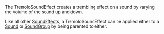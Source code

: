 The TremoloSoundEffect creates a trembling effect on a sound by varying the volume of the sound up and down.

Like all other [SoundEffect](https://developer.roblox.com/en-us/api-reference/class/SoundEffect)s, a TremoloSoundEffect can be applied either to a [Sound](https://developer.roblox.com/en-us/api-reference/class/Sound) or [SoundGroup](https://developer.roblox.com/en-us/api-reference/class/SoundGroup) by being parented to either.